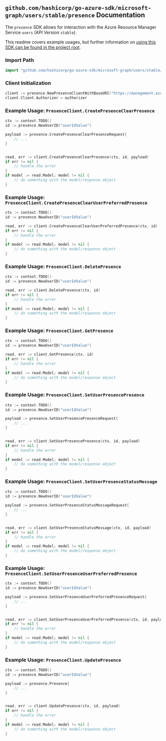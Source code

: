 
## `github.com/hashicorp/go-azure-sdk/microsoft-graph/users/stable/presence` Documentation

The `presence` SDK allows for interaction with the Azure Resource Manager Service `users` (API Version `stable`).

This readme covers example usages, but further information on [using this SDK can be found in the project root](https://github.com/hashicorp/go-azure-sdk/tree/main/docs).

### Import Path

```go
import "github.com/hashicorp/go-azure-sdk/microsoft-graph/users/stable/presence"
```


### Client Initialization

```go
client := presence.NewPresenceClientWithBaseURI("https://management.azure.com")
client.Client.Authorizer = authorizer
```


### Example Usage: `PresenceClient.CreatePresenceClearPresence`

```go
ctx := context.TODO()
id := presence.NewUserID("userIdValue")

payload := presence.CreatePresenceClearPresenceRequest{
	// ...
}


read, err := client.CreatePresenceClearPresence(ctx, id, payload)
if err != nil {
	// handle the error
}
if model := read.Model; model != nil {
	// do something with the model/response object
}
```


### Example Usage: `PresenceClient.CreatePresenceClearUserPreferredPresence`

```go
ctx := context.TODO()
id := presence.NewUserID("userIdValue")

read, err := client.CreatePresenceClearUserPreferredPresence(ctx, id)
if err != nil {
	// handle the error
}
if model := read.Model; model != nil {
	// do something with the model/response object
}
```


### Example Usage: `PresenceClient.DeletePresence`

```go
ctx := context.TODO()
id := presence.NewUserID("userIdValue")

read, err := client.DeletePresence(ctx, id)
if err != nil {
	// handle the error
}
if model := read.Model; model != nil {
	// do something with the model/response object
}
```


### Example Usage: `PresenceClient.GetPresence`

```go
ctx := context.TODO()
id := presence.NewUserID("userIdValue")

read, err := client.GetPresence(ctx, id)
if err != nil {
	// handle the error
}
if model := read.Model; model != nil {
	// do something with the model/response object
}
```


### Example Usage: `PresenceClient.SetUserPresencePresence`

```go
ctx := context.TODO()
id := presence.NewUserID("userIdValue")

payload := presence.SetUserPresencePresenceRequest{
	// ...
}


read, err := client.SetUserPresencePresence(ctx, id, payload)
if err != nil {
	// handle the error
}
if model := read.Model; model != nil {
	// do something with the model/response object
}
```


### Example Usage: `PresenceClient.SetUserPresenceStatusMessage`

```go
ctx := context.TODO()
id := presence.NewUserID("userIdValue")

payload := presence.SetUserPresenceStatusMessageRequest{
	// ...
}


read, err := client.SetUserPresenceStatusMessage(ctx, id, payload)
if err != nil {
	// handle the error
}
if model := read.Model; model != nil {
	// do something with the model/response object
}
```


### Example Usage: `PresenceClient.SetUserPresenceUserPreferredPresence`

```go
ctx := context.TODO()
id := presence.NewUserID("userIdValue")

payload := presence.SetUserPresenceUserPreferredPresenceRequest{
	// ...
}


read, err := client.SetUserPresenceUserPreferredPresence(ctx, id, payload)
if err != nil {
	// handle the error
}
if model := read.Model; model != nil {
	// do something with the model/response object
}
```


### Example Usage: `PresenceClient.UpdatePresence`

```go
ctx := context.TODO()
id := presence.NewUserID("userIdValue")

payload := presence.Presence{
	// ...
}


read, err := client.UpdatePresence(ctx, id, payload)
if err != nil {
	// handle the error
}
if model := read.Model; model != nil {
	// do something with the model/response object
}
```
